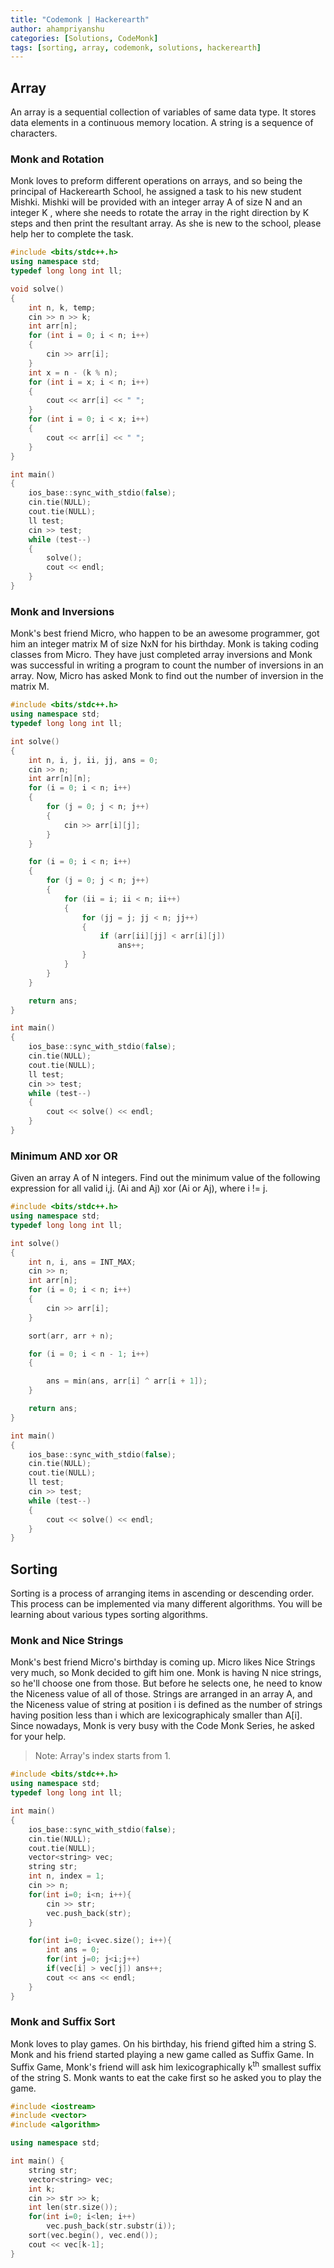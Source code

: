 ```yaml
---
title: "Codemonk | Hackerearth"
author: ahampriyanshu
categories: [Solutions, CodeMonk]
tags: [sorting, array, codemonk, solutions, hackerearth]
---
```


## Array

An array is a sequential collection of variables of same data type. It stores data elements in a continuous memory location. A string is a sequence of characters.

### Monk and Rotation

Monk loves to preform different operations on arrays, and so being the principal of Hackerearth School, he assigned a task to his new student Mishki. Mishki will be provided with an integer array A of size N and an integer K , where she needs to rotate the array in the right direction by K steps and then print the resultant array. As she is new to the school, please help her to complete the task.

```cpp
#include <bits/stdc++.h>
using namespace std;
typedef long long int ll;

void solve()
{
    int n, k, temp;
    cin >> n >> k;
    int arr[n];
    for (int i = 0; i < n; i++)
    {
        cin >> arr[i];
    }
    int x = n - (k % n);
    for (int i = x; i < n; i++)
    {
        cout << arr[i] << " ";
    }
    for (int i = 0; i < x; i++)
    {
        cout << arr[i] << " ";
    }
}

int main()
{
    ios_base::sync_with_stdio(false);
    cin.tie(NULL);
    cout.tie(NULL);
    ll test;
    cin >> test;
    while (test--)
    {
        solve();
        cout << endl;
    }
}
```

### Monk and Inversions

Monk's best friend Micro, who happen to be an awesome programmer, got him an integer matrix M of size NxN for his birthday. Monk is taking coding classes from Micro. They have just completed array inversions and Monk was successful in writing a program to count the number of inversions in an array. Now, Micro has asked Monk to find out the number of inversion in the matrix M.

```cpp
#include <bits/stdc++.h>
using namespace std;
typedef long long int ll;

int solve()
{
    int n, i, j, ii, jj, ans = 0;
    cin >> n;
    int arr[n][n];
    for (i = 0; i < n; i++)
    {
        for (j = 0; j < n; j++)
        {
            cin >> arr[i][j];
        }
    }

    for (i = 0; i < n; i++)
    {
        for (j = 0; j < n; j++)
        {
            for (ii = i; ii < n; ii++)
            {
                for (jj = j; jj < n; jj++)
                {
                    if (arr[ii][jj] < arr[i][j])
                        ans++;
                }
            }
        }
    }

    return ans;
}

int main()
{
    ios_base::sync_with_stdio(false);
    cin.tie(NULL);
    cout.tie(NULL);
    ll test;
    cin >> test;
    while (test--)
    {
        cout << solve() << endl;
    }
}
```

### Minimum AND xor OR

Given an array A of N integers. Find out the minimum value of the following expression for all valid i,j.
(Ai and Aj) xor (Ai or Aj), where i != j.

```cpp
#include <bits/stdc++.h>
using namespace std;
typedef long long int ll;

int solve()
{
    int n, i, ans = INT_MAX;
    cin >> n;
    int arr[n];
    for (i = 0; i < n; i++)
    {
        cin >> arr[i];
    }

    sort(arr, arr + n);

    for (i = 0; i < n - 1; i++)
    {

        ans = min(ans, arr[i] ^ arr[i + 1]);
    }

    return ans;
}

int main()
{
    ios_base::sync_with_stdio(false);
    cin.tie(NULL);
    cout.tie(NULL);
    ll test;
    cin >> test;
    while (test--)
    {
        cout << solve() << endl;
    }
}
```

## Sorting

Sorting is a process of arranging items in ascending or descending order. This process can be implemented via many different algorithms. You will be learning about various types sorting algorithms.

### Monk and Nice Strings

Monk's best friend Micro's birthday is coming up. Micro likes Nice Strings very much, so Monk decided to gift him one. Monk is having N nice strings, so he'll choose one from those. But before he selects one, he need to know the Niceness value of all of those. Strings are arranged in an array A, and the Niceness value of string at position i is defined as the number of strings having position less than i which are lexicographicaly smaller than A[i]. Since nowadays, Monk is very busy with the Code Monk Series, he asked for your help.

> Note: Array's index starts from 1.

```cpp
#include <bits/stdc++.h>
using namespace std;
typedef long long int ll;

int main()
{
    ios_base::sync_with_stdio(false);
    cin.tie(NULL);
    cout.tie(NULL);
    vector<string> vec;
	string str;
	int n, index = 1;
    cin >> n;
	for(int i=0; i<n; i++){
		cin >> str;
		vec.push_back(str);
	}

	for(int i=0; i<vec.size(); i++){
		int ans = 0;
		for(int j=0; j<i;j++)
		if(vec[i] > vec[j]) ans++;
		cout << ans << endl;
	}
}
```

### Monk and Suffix Sort

Monk loves to play games. On his birthday, his friend gifted him a string S. Monk and his friend started playing a new game called as Suffix Game. In Suffix Game, Monk's friend will ask him lexicographically k<sup>th</sup> smallest suffix of the string S. Monk wants to eat the cake first so he asked you to play the game.

```cpp
#include <iostream>
#include <vector>
#include <algorithm>

using namespace std;

int main() {
	string str;
	vector<string> vec;
	int k;
	cin >> str >> k;
	int len(str.size());
	for(int i=0; i<len; i++)
		vec.push_back(str.substr(i));
	sort(vec.begin(), vec.end());
	cout << vec[k-1];
}
```